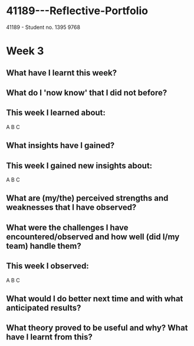 # 41189---Reflective-Portfolio
41189 - Student no. 1395 9768

# Week 3
## What have I learnt this week?


## What do I 'now know' that I did not before?

## This week I learned about:

A
B
C

## What insights have I gained?


## This week I gained new insights about:

A
B
C
## What are (my/the) perceived strengths and weaknesses that I have observed?


## What were the challenges I have encountered/observed and how well (did I/my team) handle them?

## This week I observed:

A
B
C
## What would I do better next time and with what anticipated results?


## What theory proved to be useful and why? What have I learnt from this?
